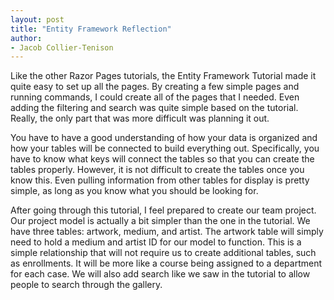 ```yaml
---
layout: post
title: "Entity Framework Reflection"
author:
- Jacob Collier-Tenison
---
```

Like the other Razor Pages tutorials, the Entity Framework Tutorial made it quite easy to set up all the pages. By creating a few simple pages and running commands, I could create all of the pages that I needed. Even adding the filtering and search was quite simple based on the tutorial. Really, the only part that was more difficult was planning it out. 

You have to have a good understanding of how your data is organized and how your tables will be connected to build everything out. Specifically, you have to know what keys will connect the tables so that you can create the tables properly. However, it is not difficult to create the tables once you know this. Even pulling information from other tables for display is pretty simple, as long as you know what you should be looking for. 

After going through this tutorial, I feel prepared to create our team project. Our project model is actually a bit simpler than the one in the tutorial. We have three tables: artwork, medium, and artist. The artwork table will simply need to hold a medium and artist ID for our model to function. This is a simple relationship that will not require us to create additional tables, such as enrollments. It will be more like a course being assigned to a department for each case. We will also add search like we saw in the tutorial to allow people to search through the gallery. 

